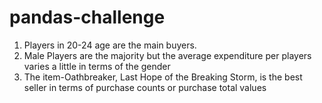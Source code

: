 # pandas-challenge

1) Players in 20-24 age are the main buyers. 
2) Male Players are the majority but the average expenditure per players varies a little in terms of the gender
3) The item-Oathbreaker, Last Hope of the Breaking Storm, is the best seller in terms of purchase counts or purchase total values

